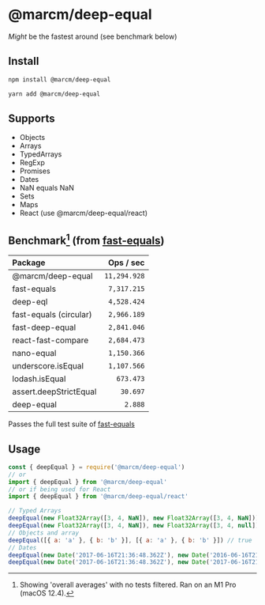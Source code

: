 # @marcm/deep-equal
*Might* be the fastest around (see benchmark below)

## Install
```bash
npm install @marcm/deep-equal
```
```bash
yarn add @marcm/deep-equal
```

## Supports 
- Objects
- Arrays
- TypedArrays
- RegExp
- Promises
- Dates
- NaN equals NaN
- Sets
- Maps
- React (use @marcm/deep-equal/react)

## Benchmark[^1] (from [fast-equals](https://github.com/planttheidea/fast-equals))
[^1]: Showing 'overall averages' with no tests filtered. Ran on an M1 Pro (macOS 12.4).

| Package | Ops / sec |
| :---        |    ---: |
| @marcm/deep-equal      | ``11,294.928`` |
| fast-equals            | ``7,317.215``  |
| deep-eql               | ``4,528.424``  |
| fast-equals (circular) | ``2,966.189``  |
| fast-deep-equal        | ``2,841.046``  |
| react-fast-compare     | ``2,684.473``  |
| nano-equal             | ``1,150.366``  |
| underscore.isEqual     | ``1,107.566``  |
| lodash.isEqual         | ``673.473``    |
| assert.deepStrictEqual | ``30.697``     |
| deep-equal             | ``2.888``      |

Passes the full test suite of [fast-equals](https://github.com/planttheidea/fast-equals)

## Usage
```javascript
const { deepEqual } = require('@marcm/deep-equal')
// or
import { deepEqual } from '@marcm/deep-equal'
// or if being used for React
import { deepEqual } from '@marcm/deep-equal/react'

// Typed Arrays
deepEqual(new Float32Array([3, 4, NaN]), new Float32Array([3, 4, NaN])) // true
deepEqual(new Float32Array([3, 4, NaN]), new Float32Array([3, 4, null])) // false
// Objects and array
deepEqual([{ a: 'a' }, { b: 'b' }], [{ a: 'a' }, { b: 'b' }]) // true
// Dates
deepEqual(new Date('2017-06-16T21:36:48.362Z'), new Date('2016-06-16T21:36:48.362Z')) // false
deepEqual(new Date('2017-06-16T21:36:48.362Z'), new Date('2017-06-16T21:36:48.362Z')) // true
